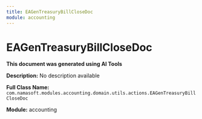 ```yaml
---
title: EAGenTreasuryBillCloseDoc
module: accounting
---
```



<div class='entity-flows'>

# EAGenTreasuryBillCloseDoc

**This document was generated using AI Tools**

**Description:** No description available

**Full Class Name:** `com.namasoft.modules.accounting.domain.utils.actions.EAGenTreasuryBillCloseDoc`

**Module:** accounting


</div>

